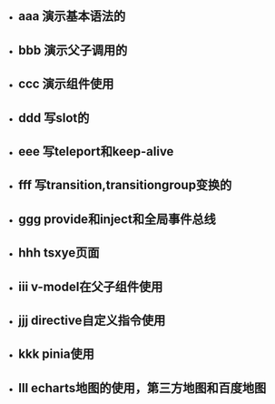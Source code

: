 - ## aaa 演示基本语法的
- ## bbb 演示父子调用的 
- ## ccc 演示组件使用
- ## ddd 写slot的
- ## eee 写teleport和keep-alive
- ## fff 写transition,transitiongroup变换的
- ## ggg provide和inject和全局事件总线
- ## hhh tsxye页面
- ## iii v-model在父子组件使用
- ## jjj directive自定义指令使用
- ## kkk pinia使用
- ## lll echarts地图的使用，第三方地图和百度地图
